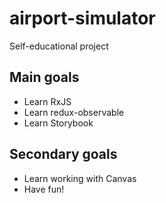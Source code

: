 # airport-simulator
Self-educational project

## Main goals

- Learn RxJS
- Learn redux-observable
- Learn Storybook

## Secondary goals

- Learn working with Canvas
- Have fun!
